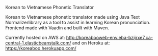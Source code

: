 Korean to Vietnamese Phonetic Translator

Korean to Vietnamese phonetic translator made using Java Text Normalizerlibrary as a tool to assist in learning Korean pronunciation. Frontend made with Vaadin and built with Maven.

Currently hosted on AWS at: http://koreabooweb-env.eba-bzijrxe7.ca-central-1.elasticbeanstalk.com/
and on Heroku at: https://koreaboo.herokuapp.com/
